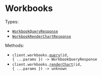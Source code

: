 # Workbooks

Types:

- <code><a href="./src/resources/workbooks.ts">WorkbookQueryResponse</a></code>
- <code><a href="./src/resources/workbooks.ts">WorkbookRenderChartResponse</a></code>

Methods:

- <code title="post /v1/workbooks/{id}/query">client.workbooks.<a href="./src/resources/workbooks.ts">query</a>(id, { ...params }) -> WorkbookQueryResponse</code>
- <code title="post /v1/workbooks/{id}/chart">client.workbooks.<a href="./src/resources/workbooks.ts">renderChart</a>(id, { ...params }) -> unknown</code>
